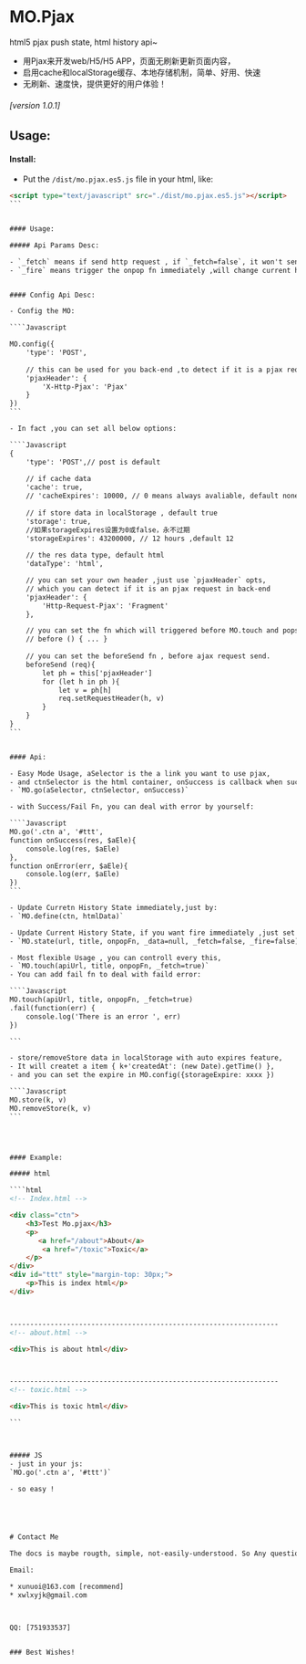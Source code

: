 # MO.Pjax
html5 pjax push state, html history api~

* 用Pjax来开发web/H5/H5 APP，页面无刷新更新页面内容， 
* 启用cache和localStorage缓存、本地存储机制，简单、好用、快速
* 无刷新、速度快，提供更好的用户体验！

###### [version 1.0.1]



## Usage:


#### Install:

- Put the `/dist/mo.pjax.es5.js` file in your html,
like:

````html
<script type="text/javascript" src="./dist/mo.pjax.es5.js"></script>
```


#### Usage:

##### Api Params Desc:

- `_fetch` means if send http request , if `_fetch=false`, it won't send http request and do not fetch network
- `_fire` means trigger the onpop fn immediately ,will change current history state immediately


#### Config Api Desc:

- Config the MO: 

````Javascript

MO.config({
    'type': 'POST',
    
    // this can be used for you back-end ,to detect if it is a pjax request
    'pjaxHeader': {
        'X-Http-Pjax': 'Pjax'
    }
})
```

- In fact ,you can set all below options:

````Javascript
{
    'type': 'POST',// post is default
    
    // if cache data
    'cache': true,
    // 'cacheExpires': 10000, // 0 means always avaliable, default none
    
    // if store data in localStorage , default true
    'storage': true,
    //如果storageExpires设置为0或false，永不过期
    'storageExpires': 43200000, // 12 hours ,default 12 
    
    // the res data type, default html
    'dataType': 'html',

    // you can set your own header ,just use `pjaxHeader` opts, 
    // which you can detect if it is an pjax request in back-end 
    'pjaxHeader': {
        'Http-Request-Pjax': 'Fragment'
    },

    // you can set the fn which will triggered before MO.touch and popstate event happened
    // before () { ... } 
    
    // you can set the beforeSend fn , before ajax request send.
    beforeSend (req){
        let ph = this['pjaxHeader']
        for (let h in ph ){
            let v = ph[h]
            req.setRequestHeader(h, v)
        }
    }
}
```


#### Api:

- Easy Mode Usage, aSelector is the a link you want to use pjax, 
- and ctnSelector is the html container, onSuccess is callback when succeed:
- `MO.go(aSelector, ctnSelector, onSuccess)`

- with Success/Fail Fn, you can deal with error by yourself: 

````Javascript
MO.go('.ctn a', '#ttt', 
function onSuccess(res, $aEle){
    console.log(res, $aEle)
}, 
function onError(err, $aEle){
    console.log(err, $aEle)
})
```

- Update Curretn History State immediately,just by:
- `MO.define(ctn, htmlData)`

- Update Current History State, if you want fire immediately ,just set _fire true, and _data can be null ,which will be put to onpopFn
- `MO.state(url, title, onpopFn, _data=null, _fetch=false, _fire=false)`

- Most flexible Usage , you can controll every this,
- `MO.touch(apiUrl, title, onpopFn, _fetch=true)` 
- You can add fail fn to deal with faild error:

````Javascript
MO.touch(apiUrl, title, onpopFn, _fetch=true)
.fail(function(err) {
    console.log('There is an error ', err)
})

```

- store/removeStore data in localStorage with auto expires feature,
- It will createt a item { k+'createdAt': (new Date).getTime() },
- and you can set the expire in MO.config({storageExpire: xxxx })

````Javascript
MO.store(k, v)
MO.removeStore(k, v)
```




#### Example:

##### html

````html
<!-- Index.html -->

<div class="ctn">
    <h3>Test Mo.pjax</h3>
    <p>
       <a href="/about">About</a>
        <a href="/toxic">Toxic</a> 
    </p>
</div>
<div id="ttt" style="margin-top: 30px;">
    <p>This is index html</p>
</div>



------------------------------------------------------------------
<!-- about.html -->

<div>This is about html</div>



------------------------------------------------------------------
<!-- toxic.html -->

<div>This is toxic html</div>

```



##### JS
- just in your js:
`MO.go('.ctn a', '#ttt')`

- so easy !





# Contact Me

The docs is maybe rougth, simple, not-easily-understood. So Any questions, contact me.

Email: 

* xunuoi@163.com [recommend]
* xwlxyjk@gmail.com



QQ: [751933537]


### Best Wishes!
